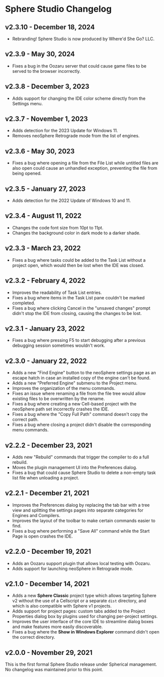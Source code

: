 Sphere Studio Changelog
=======================

v2.3.10 - December 18, 2024
---------------------------

* Rebranding! Sphere Studio is now produced by Where'd She Go? LLC.

v2.3.9 - May 30, 2024
---------------------

* Fixes a bug in the Oozaru server that could cause game files to be served to
  the browser incorrectly.

v2.3.8 - December 3, 2023
-------------------------

* Adds support for changing the IDE color scheme directly from the Settings
  menu.

v2.3.7 - November 1, 2023
-------------------------

* Adds detection for the 2023 Update for Windows 11.
* Removes neoSphere Retrograde mode from the list of engines.

v2.3.6 - May 30, 2023
---------------------

* Fixes a bug where opening a file from the File List while untitled files are
  also open could cause an unhandled exception, preventing the file from being
  opened.

v2.3.5 - January 27, 2023
-------------------------

* Adds detection for the 2022 Update of Windows 10 and 11.

v2.3.4 - August 11, 2022
------------------------

* Changes the code font size from 10pt to 11pt.
* Changes the background color in dark mode to a darker shade.

v2.3.3 - March 23, 2022
-----------------------

* Fixes a bug where tasks could be added to the Task List without a project
  open, which would then be lost when the IDE was closed.

v2.3.2 - February 4, 2022
-------------------------

* Improves the readability of Task List entries.
* Fixes a bug where items in the Task List pane couldn't be marked completed.
* Fixes a bug where clicking Cancel in the "unsaved changes" prompt didn't
  stop the IDE from closing, causing the changes to be lost.

v2.3.1 - January 23, 2022
-------------------------

* Fixes a bug where pressing F5 to start debugging after a previous debugging
  session sometimes wouldn't work.

v2.3.0 - January 22, 2022
-------------------------

* Adds a new "Find Engine" button to the neoSphere settings page as an escape
  hatch in case an installed copy of the engine can't be found.
* Adds a new "Preferred Engine" submenu to the Project menu.
* Improves the organization of the menu commands.
* Fixes an issue where renaming a file from the file tree would allow existing
  files to be overwritten by the rename.
* Fixes a bug where creating a new Cell-based project with the neoSphere path
  set incorrectly crashes the IDE.
* Fixes a bug where the "Copy Full Path" command doesn't copy the correct path.
* Fixes a bug where closing a project didn't disable the corresponding menu
  commands.


v2.2.2 - December 23, 2021
--------------------------

* Adds new "Rebuild" commands that trigger the compiler to do a full rebuild.
* Moves the plugin management UI into the Preferences dialog.
* Fixes a bug that could cause Sphere Studio to delete a non-empty task list
  file when unloading a project.

v2.2.1 - December 21, 2021
--------------------------

* Improves the Preferences dialog by replacing the tab bar with a tree view
  and splitting the settings pages into separate categories for Engines and
  Compilers.
* Improves the layout of the toolbar to make certain commands easier to find.
* Fixes a bug where performing a "Save All" command while the Start Page is
  open crashes the IDE.

v2.2.0 - December 19, 2021
--------------------------

* Adds an Oozaru support plugin that allows local testing with Oozaru.
* Adds support for launching neoSphere in Retrograde mode.


v2.1.0 - December 14, 2021
--------------------------

* Adds a new **Sphere Classic** project type which allows targeting Sphere v2
  without the use of a Cellscript or a separate `dist` directory, and which is
  also compatible with Sphere v1 projects.
* Adds support for project pages: custom tabs added to the Project Properties
  dialog box by plugins used for changing per-project settings.
* Improves the user interface of the core IDE to streamline dialog boxes and
  make features more easily discoverable.
* Fixes a bug where the **Show in Windows Explorer** command didn't open the
  correct directory.


v2.0.0 - November 29, 2021
--------------------------

This is the first formal Sphere Studio release under Spherical management.
No changelog was maintained prior to this point.

